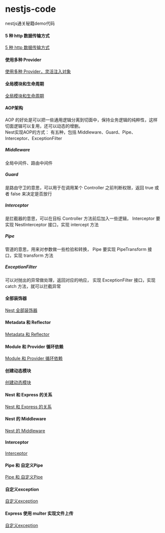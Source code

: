 # nestjs-code
nestjs通关秘籍demo代码

#### 5 种 http 数据传输方式
[5 种 http 数据传输方式](https://github.com/zengkaiz/nestjs-code/tree/main/five-transmission-method)  
#### 使用多种 Provider
[使用多种 Provider，灵活注入对象](https://github.com/zengkaiz/nestjs-code/tree/main/five-transmission-method)  
#### 全局模块和生命周期
[全局模块和生命周期](https://github.com/zengkaiz/nestjs-code/tree/main/global-and-lifecycle-v2)  
#### AOP架构
AOP 的好处是可以把一些通用逻辑分离到切面中，保持业务逻辑的纯粹性，这样切面逻辑可以复用，还可以动态的增删。  
Nest实现AOP的方式： 有五种，包括 Middleware、Guard、Pipe、Interceptor、ExceptionFilter  
##### Middleware
全局中间件、路由中间件  
##### Guard
是路由守卫的意思，可以用于在调用某个 Controller 之前判断权限，返回 true 或者 false 来决定是否放行  
##### Interceptor
是拦截器的意思，可以在目标 Controller 方法前后加入一些逻辑， Interceptor 要实现 NestInterceptor 接口，实现 intercept 方法  
##### Pipe
管道的意思，用来对参数做一些检验和转换， Pipe 要实现 PipeTransform 接口，实现 transform 方法  
##### ExceptionFilter
可以对抛出的异常做处理，返回对应的响应， 实现 ExceptionFilter 接口，实现 catch 方法，就可以拦截异常  
#### 全部装饰器
[Nest 全部装饰器](https://github.com/zengkaiz/nestjs-code/tree/main/all-decorator)  
#### Metadata 和 Reflector
[Metadata 和 Reflector](https://github.com/zengkaiz/nestjs-code/tree/main/argument-host)  
#### Module 和 Provider 循环依赖
[Module 和 Provider 循环依赖](https://github.com/zengkaiz/nestjs-code/tree/main/circular-dependency)  
#### 创建动态模块
[创建动态模块](https://github.com/zengkaiz/nestjs-code/tree/main/dynamic-module)  
#### Nest 和 Express 的关系
[Nest 和 Express 的关系](https://github.com/zengkaiz/nestjs-code/tree/main/fastify-test)  
#### Nest 的 Middleware
[Nest 的 Middleware](https://github.com/zengkaiz/nestjs-code/tree/main/middleware-test)  
#### Interceptor
[Interceptor](https://github.com/zengkaiz/nestjs-code/tree/main/interceptor-test)  
#### Pipe 和 自定义Pipe
[Pipe 和 自定义Pipe](https://github.com/zengkaiz/nestjs-code/tree/main/pipe-test) 
#### 自定义exception
[自定义exception](https://github.com/zengkaiz/nestjs-code/tree/mainexception-filter-test) 
#### Express 使用 multer 实现文件上传
[自定义exception](https://github.com/zengkaiz/nestjs-code/tree/multer-test) 